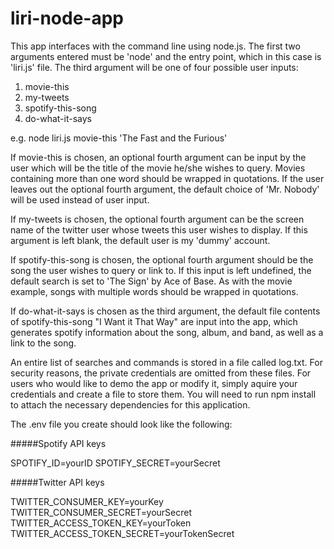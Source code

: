 # liri-node-app

This app interfaces with the command line using node.js. The first two arguments entered must be 'node' and the entry point, which in this case is 'liri.js' file. The third argument will be one of four possible user inputs: 
1. movie-this
2. my-tweets
3. spotify-this-song
4. do-what-it-says

e.g. node liri.js movie-this 'The Fast and the Furious'

If movie-this is chosen, an optional fourth argument can be input by the user which will be the title of the movie he/she wishes to query. Movies containing more than one word should be wrapped in quotations. If the user leaves out the optional fourth argument, the default choice of 'Mr. Nobody' will be used instead of user input.

If my-tweets is chosen, the optional fourth argument can be the screen name of the twitter user whose tweets this user wishes to display. If this argument is left blank, the default user is my 'dummy' account.

If spotify-this-song is chosen, the optional fourth argument should be the song the user wishes to query or link to. If this input is left undefined, the default search is set to 'The Sign' by Ace of Base. As with the movie example, songs with multiple words should be wrapped in quotations.

If do-what-it-says is chosen as the third argument, the default file contents of spotify-this-song "I Want it That Way" are input into the app, which generates spotify information about the song, album, and band, as well as a link to the song.

An entire list of searches and commands is stored in a file called log.txt. For security reasons, the private credentials are omitted from these files. For users who would like to demo the app or modify it, simply aquire your credentials and create a file to store them. You will need to run npm install to attach the necessary dependencies for this application.

The .env file you create should look like the following:

 #####Spotify API keys

SPOTIFY_ID=yourID
SPOTIFY_SECRET=yourSecret

 #####Twitter API keys

TWITTER_CONSUMER_KEY=yourKey
TWITTER_CONSUMER_SECRET=yourSecret
TWITTER_ACCESS_TOKEN_KEY=yourToken
TWITTER_ACCESS_TOKEN_SECRET=yourTokenSecret
